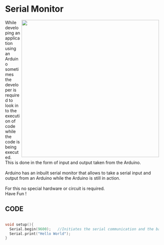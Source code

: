 <h1>Serial Monitor</h1>

<div>
    <img width=450 align=right src="https://github.com/Curovearth/Dive-into-Electronics/blob/main/Basics%20of%20Arduino/04-Serial%20Monitor/serial%20monitor.png">
    <p>While developing an application using an Arduino sometimes the developer is required to look in to the execution of code while the code is being executed. This is done in the form of input and output taken from the Arduino.<br><br>
Arduino has an inbuilt serial monitor that allows to take a serial input and output from an Arduino while the Arduino is still in action.<br><br>
    For this no special hardware or circuit is required.<br>
  Have Fun !</p>
  
</div>
  
## CODE
```C++

void setup(){
  Serial.begin(9600);   //Initiates the serial communication and the baud rate is 9600
  Serial.print("Hello World");
}

```
